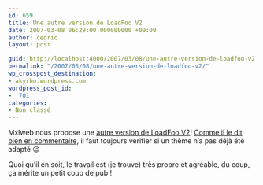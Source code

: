 ```yaml
---
id: 659
title: Une autre version de LoadFoo V2
date: 2007-03-08 06:29:00.000000000 +00:00
author: cedric
layout: post

guid: http://localhost:4000/2007/03/08/une-autre-version-de-loadfoo-v2.html
permalink: "/2007/03/08/une-autre-version-de-loadfoo-v2/"
wp_crosspost_destination:
- akyrho.wordpress.com
wordpress_post_id:
- '701'
categories:
- Non classé
---
```

Mxlweb nous propose une [autre version de LoadFoo V2](http://mxlweb.net/blog/post/2007/03/04/LoadFoo-v2-pour-Dotclear)! [Comme il le dit bien en commentaire](/blog/2007/01/14/LoadFoo-pour-DotClear2#c2301), il faut toujours vérifier si un thème n’a pas déjà été adapté 😉

Quoi qu’il en soit, le travail est (je trouve) très propre et agréable, du coup, ça mérite un petit coup de pub !